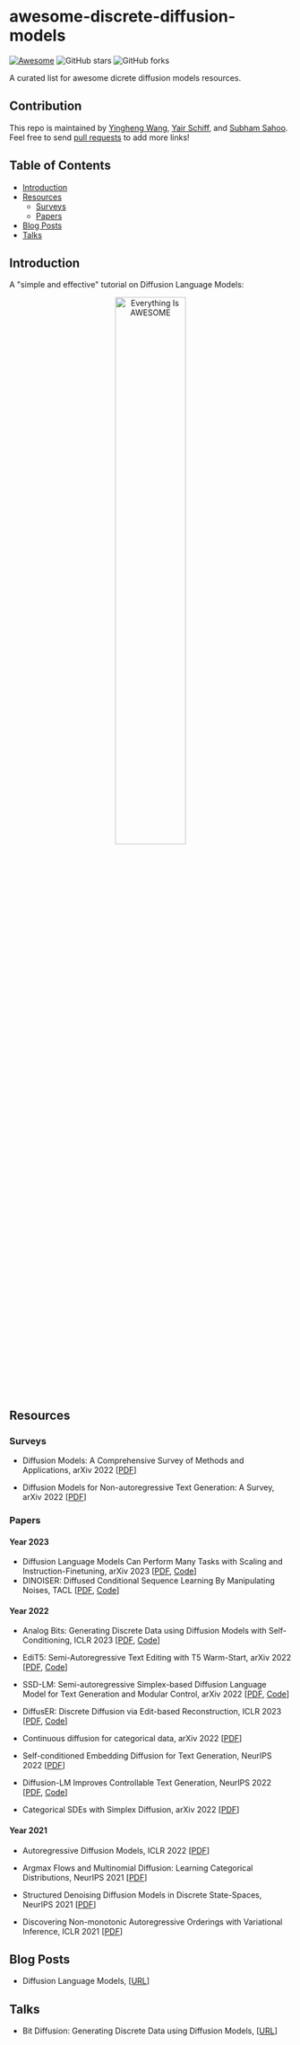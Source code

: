 # awesome-discrete-diffusion-models

 [![Awesome](https://awesome.re/badge.svg)](https://awesome.re) ![GitHub stars](https://img.shields.io/github/stars/isjakewong/awesome-discrete-diffusion-models?color=yellow)  ![GitHub forks](https://img.shields.io/github/forks/isjakewong/awesome-discrete-diffusion-models?color=green&label=Fork)

A curated list for awesome dicrete diffusion models resources.

## Contribution

This repo is maintained by [Yingheng Wang](https://isjakewong.github.io), [Yair Schiff](https://yair-schiff.github.io/), and [Subham Sahoo](https://s-sahoo.com/). Feel free to send [pull requests](https://github.com/isjakewong/awesome-discrete-diffusion-models/pulls) to add more links!

## Table of Contents

* [Introduction](#introduction)
* [Resources](#resources)
  * [Surveys](#surveys)
  * [Papers](#papers)
* [Blog Posts](#blog-posts)
* [Talks](#talks)

## Introduction
A "simple and effective" tutorial on Diffusion Language Models:
<p align="center">
  <a href="https://youtu.be/WjAUX23vgfg?si=bM1E-Bt-nwOmsVif" title="Click">
    <img src="https://github.com/user-attachments/assets/1f6b7ba2-b423-483a-9d11-bbbeb8a11860" alt="Everything Is AWESOME" style="width:50%;">
  </a>
</p>

## Resources

### Surveys

* Diffusion Models: A Comprehensive Survey of Methods and Applications, arXiv 2022  [[PDF](https://arxiv.org/pdf/2209.00796)]

* Diffusion Models for Non-autoregressive Text Generation: A Survey, arXiv 2022 [[PDF](https://arxiv.org/abs/2303.06574)]

### Papers

#### Year 2023

* Diffusion Language Models Can Perform Many Tasks with Scaling and Instruction-Finetuning, arXiv 2023 [[PDF](https://arxiv.org/abs/2308.12219.pdf), [Code](https://github.com/yegcjs/DiffusionLLM)]
* DINOISER: Diffused Conditional Sequence Learning By Manipulating Noises, TACL [[PDF](https://arxiv.org/abs/2302.10025.pdf), [Code](https://github.com/yegcjs/DINOISER)]


#### Year 2022
* Analog Bits: Generating Discrete Data using Diffusion Models with Self-Conditioning, ICLR 2023  [[PDF](https://arxiv.org/pdf/2208.04202.pdf), [Code](https://github.com/google-research/pix2seq)]

* EdiT5: Semi-Autoregressive Text Editing with T5 Warm-Start, arXiv 2022  [[PDF](https://arxiv.org/abs/2205.12209), [Code](https://edit5.page.link/code)]

* SSD-LM: Semi-autoregressive Simplex-based Diffusion Language Model for Text Generation and Modular Control, arXiv 2022  [[PDF](https://openreview.net/forum?id=HJlWWJSFDH), [Code](https://github.com/xhan77/ssd-lm)]

* DiffusER: Discrete Diffusion via Edit-based Reconstruction, ICLR 2023  [[PDF](https://arxiv.org/pdf/2210.16886.pdf), [Code](https://github.com/machelreid/diffuser)]

* Continuous diffusion for categorical data, arXiv 2022  [[PDF](https://dl.acm.org/doi/10.1145/3394486.3403237)]

* Self-conditioned Embedding Diffusion for Text Generation, NeurIPS 2022 [[PDF](https://arxiv.org/pdf/2211.04236.pdf)]
  
* Diffusion-LM Improves Controllable Text Generation, NeurIPS 2022  [[PDF](https://arxiv.org/pdf/2205.14217.pdf), [Code](https://github.com/XiangLi1999/Diffusion-LM.git)]

* Categorical SDEs with Simplex Diffusion, arXiv 2022  [[PDF](https://arxiv.org/pdf/2210.14784.pdf)]

#### Year 2021
* Autoregressive Diffusion Models, ICLR 2022  [[PDF](https://arxiv.org/pdf/2110.02037.pdf)]

* Argmax Flows and Multinomial Diffusion: Learning Categorical Distributions, NeurIPS 2021  [[PDF](https://arxiv.org/pdf/2102.05379.pdf)]
  
* Structured Denoising Diffusion Models in Discrete State-Spaces, NeurIPS 2021  [[PDF](https://arxiv.org/pdf/2107.03006.pdf)]

* Discovering Non-monotonic Autoregressive Orderings with Variational Inference, ICLR 2021  [[PDF](https://arxiv.org/abs/2110.15797)]

## Blog Posts

* Diffusion Language Models,  [[URL](https://benanne.github.io/2023/01/09/diffusion-language.html)]

## Talks
* Bit Diffusion: Generating Discrete Data using Diffusion Models,  [[URL](https://www.youtube.com/watch?v=Pe6l69Y4LNk&t=51s)]
